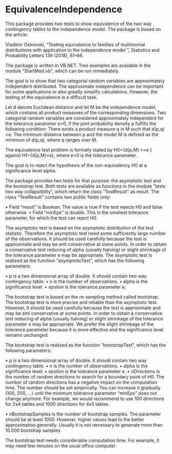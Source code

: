 ﻿# EquivalenceIndependence
This package provides two tests to show equivalence of the two way contingency tables to the independence model.
The package is based on the article:

Vladimir Ostrovski, “Testing equivalence to families of multinomial distributions with application to the independence model
”, 
Statistics and Probability Letters 139 (2018), 61–66.

The package is written in VB.NET. Tree examples are available in the module "StartMod.vb", which can be run immediately.

The goal is to show that two categorial random variables are approximately independent distributed. 
The approximate independence can be important for some applications or also greatly simplify calculations. 
However, the testing of the equivalence is a difficult task.

Let d denote Euclidean distance and let M be the independence model, 
which contains all product measures of the corresponding dimensions. 
Two categorial random variables are considered approximately independent for the tolerance parameter e>0, 
if the joint probability density p fulfills the following condition: 
There exists a product measure q in M such that d(p,q)<e. 
The minimum distance between p and the model M is defined as the minimum  of d(p,q), where q ranges over M.
 
The equivalence test problem is formally stated by 
H0={d(p,M) >=e } against H1={d(p,M)<e}, where e>0 is the tolerance parameter.
 
The goal is to reject the hypothesis of the non-equivalency H0   at a significance level alpha.

The package provides two tests for that purpose: the asymptotic test and the bootstrap test. 
Both tests are available as functions in the module “tests two way collapsibility”, 
which return the class “TestResult” as result. The class “TestResult” contains two public fields only:

• Field “result” is Boolean. The value is true if the test rejects H0 and false otherwise.
• Field “minEps” is double. This is the smallest tolerance parameter, for which the test can reject H0.

The asymptotic test is based on the asymptotic distribution of the test statistic. 
Therefore the asymptotic test need some sufficiently large number of the observations. 
It should be used carefully because the test is approximate and may be anti conservative at some points. 
In order to obtain a conservative test reducing of alpha  (usually halving) or 
slight shrinkage of the tolerance parameter e may be appropriate. 
The asymptotic test is realized as the function “asymptoticTest”, which has the following parameters:

• p is a two dimensional array of double. It should contain two way contingency table.
• n is the number of observations.
• alpha is the significance level.
• epsilon is the tolerance parameter e.

The bootstrap test is based on the re-sampling method called bootstrap. 
The bootstrap test is more precise and reliable than the asymptotic test. 
However, it should be used carefully because the test is approximate and may be anti conservative at some points. 
In order to obtain a conservative test reducing of alpha  (usually halving) or 
slight shrinkage of the tolerance parameter e may be appropriate. 
We prefer the slight shrinkage of the tolerance parameter 
because it is more effective and the significance level remains unchanged. 

The bootstrap test is realized as the function “bootstrapTest”, which has the following parameters:

• p is a two dimensional array of double. It should contain two way contingency table.
• n is the number of observations.
• alpha is the significance level.
• epsilon is the tolerance parameter e.
• nDirections is the number of random directions to search for a boundary point of H0.
  The number of random directions has a negative impact on the computation time. 
  The number should be set empirically. You can increase it gradually (100, 200, ...) 
  until the minimum tolerance parameter “minEps” does not change anymore. 
  For example, we would recommend to use 100 directions for 2x4 tables and 1000 directions for 4x5 tables.

• nBootstrapSamples is the number of bootstrap samples. The parameter should be at least 1000. 
  However, higher values lead to the better approximation generally.
  Usually it is not necessary to generate more than 10.000 bootstrap samples.

The bootstrap test needs considerable computation time. For example, it may need few minutes on the usual office computer.
